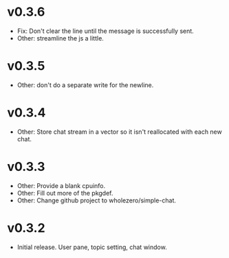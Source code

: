 # v0.3.6

* Fix: Don't clear the line until the message is successfully sent.
* Other: streamline the js a little.

# v0.3.5

* Other: don't do a separate write for the newline.

# v0.3.4

* Other: Store chat stream in a vector so it isn't reallocated with each new chat.

# v0.3.3

* Other: Provide a blank cpuinfo.
* Other: Fill out more of the pkgdef.
* Other: Change github project to wholezero/simple-chat.

# v0.3.2

* Initial release. User pane, topic setting, chat window.
